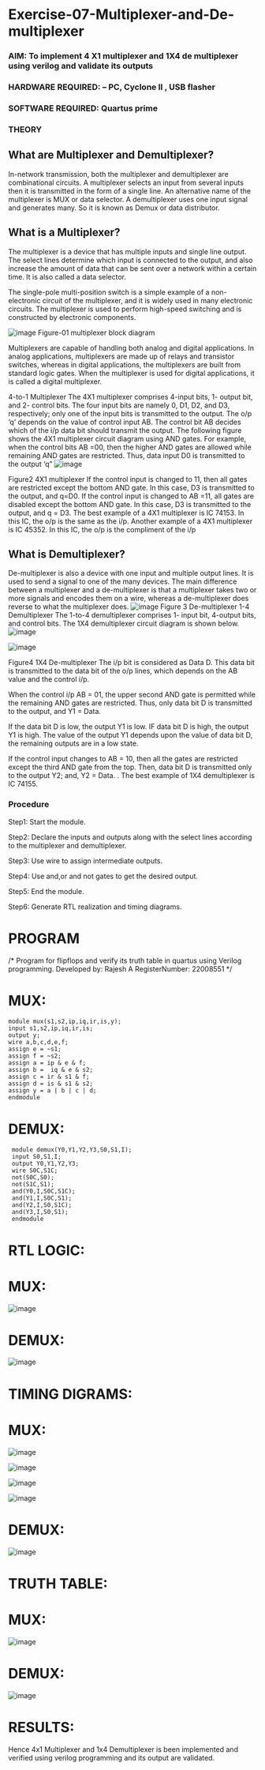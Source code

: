 # Exercise-07-Multiplexer-and-De-multiplexer
### AIM: To implement 4 X1 multiplexer and 1X4 de multiplexer using verilog and validate its outputs
### HARDWARE REQUIRED:  – PC, Cyclone II , USB flasher
### SOFTWARE REQUIRED:   Quartus prime
### THEORY 

## What are Multiplexer and Demultiplexer?
In-network transmission, both the multiplexer and demultiplexer are combinational circuits. A multiplexer selects an input from several inputs then it is transmitted in the form of a single line. An alternative name of the multiplexer is MUX or data selector. A demultiplexer uses one input signal and generates many. So it is known as Demux or data distributor.

## What is a Multiplexer?
The multiplexer is a device that has multiple inputs and single line output. The select lines determine which input is connected to the output, and also increase the amount of data that can be sent over a network within a certain time. It is also called a data selector.

The single-pole multi-position switch is a simple example of a non-electronic circuit of the multiplexer, and it is widely used in many electronic circuits. The multiplexer is used to perform high-speed switching and is constructed by electronic components.

![image](https://user-images.githubusercontent.com/36288975/170912485-73c395c7-23c0-4e78-a53d-a2f0d07d9662.png)
          Figure-01 multiplexer block diagram 

Multiplexers are capable of handling both analog and digital applications. In analog applications, multiplexers are made up of relays and transistor switches, whereas in digital applications, the multiplexers are built from standard logic gates. When the multiplexer is used for digital applications, it is called a digital multiplexer.

4-to-1 Multiplexer
The 4X1 multiplexer comprises 4-input bits, 1- output bit, and 2- control bits. The four input bits are namely 0, D1, D2, and D3, respectively; only one of the input bits is transmitted to the output. The o/p ‘q’ depends on the value of control input AB. The control bit AB decides which of the i/p data bit should transmit the output. The following figure shows the 4X1 multiplexer circuit diagram using AND gates. For example, when the control bits AB =00, then the higher AND gates are allowed while remaining AND gates are restricted. Thus, data input D0 is transmitted to the output ‘q”
![image](https://user-images.githubusercontent.com/36288975/170912568-3598c60a-5035-41f3-b0c4-ccedba13aca5.png)


Figure2 4X1 multiplexer 
If the control input is changed to 11, then all gates are restricted except the bottom AND gate. In this case, D3 is transmitted to the output, and q=D0. If the control input is changed to AB =11, all gates are disabled except the bottom AND gate. In this case, D3 is transmitted to the output, and q = D3. The best example of a 4X1 multiplexer is IC 74153. In this IC, the o/p is the same as the i/p. Another example of a 4X1 multiplexer is IC 45352. In this IC, the o/p is the compliment of the i/p


## What is Demultiplexer?
De-multiplexer is also a device with one input and multiple output lines. It is used to send a signal to one of the many devices. The main difference between a multiplexer and a de-multiplexer is that a multiplexer takes two or more signals and encodes them on a wire, whereas a de-multiplexer does reverse to what the multiplexer does.
![image](https://user-images.githubusercontent.com/36288975/170912606-a30e4b74-1726-4430-b245-2c3c3d9c232d.png)
Figure 3 De-multiplexer 
1-4 Demultiplexer
The 1-to-4 demultiplexer comprises 1- input bit, 4-output bits, and control bits. The 1X4 demultiplexer circuit diagram is shown below.![image](https://user-images.githubusercontent.com/36288975/170912683-00fb746a-1d45-4023-91d1-3a70b841073c.png)

![image](https://user-images.githubusercontent.com/36288975/170912741-7cbd52af-7e0d-4be3-b5c6-6fb9c4eca7c9.png)

Figure4 1X4 De-multiplexer 
The i/p bit is considered as Data D. This data bit is transmitted to the data bit of the o/p lines, which depends on the AB value and the control i/p.

When the control i/p AB = 01, the upper second AND gate is permitted while the remaining AND gates are restricted. Thus, only data bit D is transmitted to the output, and Y1 = Data.

If the data bit D is low, the output Y1 is low. IF data bit D is high, the output Y1 is high. The value of the output Y1 depends upon the value of data bit D, the remaining outputs are in a low state.

If the control input changes to AB = 10, then all the gates are restricted except the third AND gate from the top. Then, data bit D is transmitted only to the output Y2; and, Y2 = Data. . The best example of 1X4 demultiplexer is IC 74155.

 
 
### Procedure
Step1: Start the module.

Step2: Declare the inputs and outputs along with the select lines according to the multiplexer and demultiplexer.

Step3: Use wire to assign intermediate outputs.

Step4: Use and,or and not gates to get the desired output.

Step5: End the module.

Step6: Generate RTL realization and timing diagrams.

# PROGRAM
/*
Program for flipflops  and verify its truth table in quartus using Verilog programming.
Developed by: Rajesh A
RegisterNumber: 22008551
*/
# MUX:
 ```
 module mux(s1,s2,ip,iq,ir,is,y);
 input s1,s2,ip,iq,ir,is;
 output y;
 wire a,b,c,d,e,f;
 assign e = ~s1;
 assign f = ~s2;
 assign a = ip & e & f;
 assign b =  iq & e & s2;
 assign c = ir & s1 & f;
 assign d = is & s1 & s2;
 assign y = a | b | c | d;
 endmodule
 ```
# DEMUX:
```
 module demux(Y0,Y1,Y2,Y3,S0,S1,I);
 input S0,S1,I;
 output Y0,Y1,Y2,Y3;
 wire S0C,S1C;
 not(S0C,S0);
 not(S1C,S1);
 and(Y0,I,S0C,S1C);
 and(Y1,I,S0C,S1);
 and(Y2,I,S0,S1C);
 and(Y3,I,S0,S1);
 endmodule
 ```
# RTL LOGIC:
# MUX:
![image](https://user-images.githubusercontent.com/118924713/214891567-ca04aeda-4cbb-4683-8515-cac16040029d.png)


# DEMUX:
![image](https://user-images.githubusercontent.com/118924713/214891627-213f26e7-976f-4fc4-a100-fd53c05c04a6.png)


# TIMING DIGRAMS:
# MUX:
![image](https://user-images.githubusercontent.com/118924713/214891709-0c3eee5e-57a1-41c4-a546-4d0a1528ff4e.png)

![image](https://user-images.githubusercontent.com/118924713/214891751-be736581-c609-45d5-92bc-4416b3fc1ff8.png)

![image](https://user-images.githubusercontent.com/118924713/214891794-9da0b340-d0e9-479a-a7ba-8353f1827d1e.png)

![image](https://user-images.githubusercontent.com/118924713/214891882-8b26749f-1e1b-4d56-a376-df758ef1fa0f.png)


# DEMUX:
![image](https://user-images.githubusercontent.com/118924713/214891976-230ca99f-1ce4-4543-9455-5040401cafe8.png)



# TRUTH TABLE:
# MUX:
![image](https://user-images.githubusercontent.com/118924713/214892027-ef9a73d2-2b88-4774-be29-f04a89335e0a.png)

# DEMUX:
![image](https://user-images.githubusercontent.com/118924713/214892083-14cab24b-b27b-4bd2-98fb-52b0a26f3748.png)


# RESULTS:
Hence 4x1 Multiplexer and 1x4 Demultiplexer is been implemented and verified using verilog programming and its output are validated.
